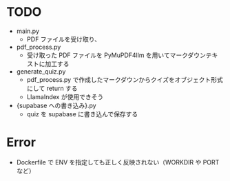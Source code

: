 # TODO

- main.py
  - PDF ファイルを受け取り、
- pdf_process.py
  - 受け取った PDF ファイルを PyMuPDF4llm を用いてマークダウンテキストに加工する
- generate_quiz.py
  - pdf_process.py で作成したマークダウンからクイズをオブジェクト形式にして return する
  - LlamaIndex が使用できそう
- {supabase への書き込み}.py
  - quiz を supabase に書き込んで保存する

# Error

- Dockerfile で ENV を指定しても正しく反映されない（WORKDIR や PORT など）
